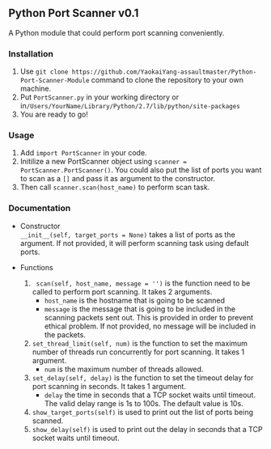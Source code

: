 ## Python Port Scanner v0.1

A Python module that could perform port scanning conveniently. 

### Installation  
1. Use `git clone https://github.com/YaokaiYang-assaultmaster/Python-Port-Scanner-Module` command to clone the repository to your own machine.   
2. Put `PortScanner.py` in your working directory or in`/Users/YourName/Library/Python/2.7/lib/python/site-packages`   
3. You are ready to go!

### Usage  
1. Add `import PortScanner` in your code.  
2. Initilize a new PortScanner object using `scanner = PortScanner.PortScanner()`. You could also put the list of ports you want to scan as a `[]` and pass it as argument to the constructor.  
3. Then call `scanner.scan(host_name)` to perform scan task. 

### Documentation 
- Constructor  
`__init__(self, target_ports = None)` takes a list of ports as the argument. If not provided, it will perform scanning task using default ports.   

- Functions  
	1. ` scan(self, host_name, message = '')` is the function need to be called to perform port scanning. It takes 2 arguments.   
		- `host_name` is the hostname that is going to be scanned
    	- `message` is the message that is going to be included in the scanning packets sent out. This is provided in order to prevent ethical problem. If not provided, no message will be included in the packets.  
	2.  `set_thread_limit(self, num)` is the function to set the maximum number of threads run concurrently for port scanning. It takes 1 argument.  
		- `num` is the maximum number of threads allowed.   
	3.  `set_delay(self, delay)` is the function to set the timeout delay for port scanning in seconds. It takes 1 argument. 
		- `delay` the time in seconds that a TCP socket waits until timeout. The valid delay range is 1s to 100s. The default value is 10s.   
	4. `show_target_ports(self)` is used to print out the list of ports being scanned.   
	5. `show_delay(self)` is used to print out the delay in seconds that a TCP socket waits until timeout.   